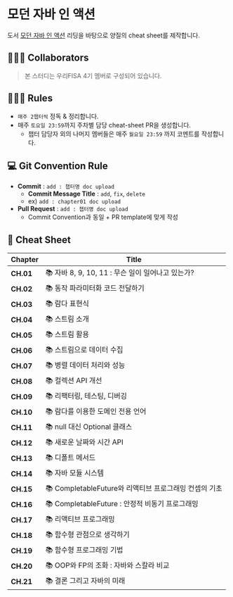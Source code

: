 # 모던 자바 인 액션

도서 [모던 자바 인 액션](https://m.yes24.com/Goods/Detail/78660184) 리딩을 바탕으로 양질의 cheat sheet를 제작합니다.

## 🏄🏻‍♂️ Collaborators

> 본 스터디는 우리FISA 4기 멤버로 구성되어 있습니다.
> 

## 🏊🏻‍♀️ Rules

- `매주 2챕터씩` 정독 & 정리합니다. 
- 매주 `토요일 23:59`까지 주차별 담당 cheat-sheet PR을 생성합니다.
    - 챕터 담당자 외의 나머지 멤버들은 매주 `월요일 23:59` 까지 코멘트를 작성합니다.

## 💻 Git Convention Rule

- **Commit** : `add : 챕터명 doc upload`
    - **Commit Message Title** : `add`, `fix`, `delete`
    - ex) `add : chapter01 doc upload`
- **Pull Request** : `add : 챕터명 doc upload`
    - Commit Convention과 동일 + PR template에 맞게 작성

## 📎 Cheat Sheet

| **Chapter** | **Title** |
| --- | --- |
| **CH.01** | 📚 자바 8, 9, 10, 11 : 무슨 일이 일어나고 있는가? |
| **CH.02** | 📚 동작 파라미터화 코드 전달하기 |
| **CH.03** | 📚 람다 표현식 |
| **CH.04** | 📚 스트림 소개 |
| **CH.05** | 📚 스트림 활용 |
| **CH.06** | 📚 스트림으로 데이터 수집 |
| **CH.07** | 📚 병렬 데이터 처리와 성능 |
| **CH.08** | 📚 컬렉션 API 개선 |
| **CH.09** | 📚 리팩터링, 테스팅, 디버깅 |
| **CH.10** | 📚 람다를 이용한 도메인 전용 언어 |
| **CH.11** | 📚 null 대신 Optional 클래스 |
| **CH.12** | 📚 새로운 날짜와 시간 API |
| **CH.13** | 📚 디폴트 메서드 |
| **CH.14** | 📚 자바 모듈 시스템 |
| **CH.15** | 📚 CompletableFuture와 리액티브 프로그래밍 컨셉의 기초 |
| **CH.16** | 📚 CompletableFuture : 안정적 비동기 프로그래밍 |
| **CH.17** | 📚 리액티브 프로그래밍 |
| **CH.18** | 📚 함수형 관점으로 생각하기 |
| **CH.19** | 📚 함수형 프로그래밍 기법 |
| **CH.20** | 📚 OOP와 FP의 조화 : 자바와 스칼라 비교 |
| **CH.21** | 📚 결론 그리고 자바의 미래 |

